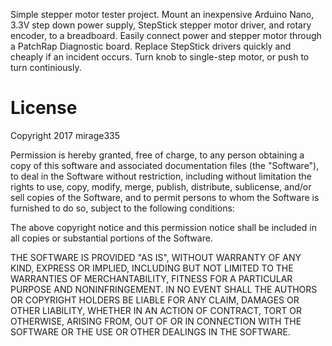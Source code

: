 Simple stepper motor tester project. Mount an inexpensive Arduino Nano, 3.3V step down power supply, StepStick stepper motor driver, and rotary encoder, to a breadboard. Easily connect power and stepper motor through a PatchRap Diagnostic board. Replace StepStick drivers quickly and cheaply if an incident occurs. Turn knob to single-step motor, or push to turn continiously.

# License
Copyright 2017 mirage335

Permission is hereby granted, free of charge, to any person obtaining a copy of this software and associated documentation files (the "Software"), to deal in the Software without restriction, including without limitation the rights to use, copy, modify, merge, publish, distribute, sublicense, and/or sell copies of the Software, and to permit persons to whom the Software is furnished to do so, subject to the following conditions:

The above copyright notice and this permission notice shall be included in all copies or substantial portions of the Software.

THE SOFTWARE IS PROVIDED "AS IS", WITHOUT WARRANTY OF ANY KIND, EXPRESS OR IMPLIED, INCLUDING BUT NOT LIMITED TO THE WARRANTIES OF MERCHANTABILITY, FITNESS FOR A PARTICULAR PURPOSE AND NONINFRINGEMENT. IN NO EVENT SHALL THE AUTHORS OR COPYRIGHT HOLDERS BE LIABLE FOR ANY CLAIM, DAMAGES OR OTHER LIABILITY, WHETHER IN AN ACTION OF CONTRACT, TORT OR OTHERWISE, ARISING FROM, OUT OF OR IN CONNECTION WITH THE SOFTWARE OR THE USE OR OTHER DEALINGS IN THE SOFTWARE.
